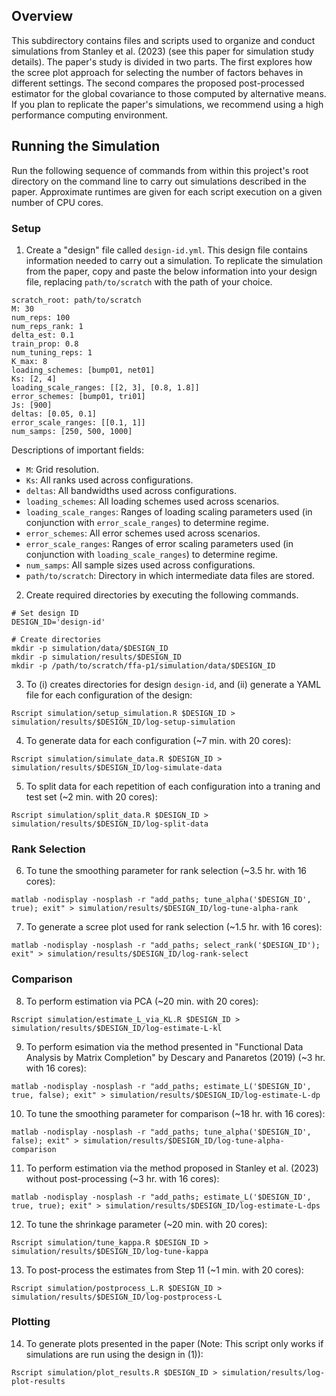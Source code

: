 ## Overview

This subdirectory contains files and scripts used to organize and conduct simulations from Stanley et al. (2023) (see this paper for simulation study details). The paper's study is divided in two parts. The first explores how the scree plot approach for selecting the number of factors behaves in different settings. The second compares the proposed post-processed estimator for the global covariance to those computed by alternative means. If you plan to replicate the paper's simulations, we recommend using a high performance computing environment. 


## Running the Simulation

Run the following sequence of commands from within this project's root directory on the command line to carry out simulations described in the paper. Approximate runtimes are given for each script execution on a given number of CPU cores. 


### Setup

1. Create a "design" file called `design-id.yml`. This design file contains information needed to carry out a simulation. To replicate the simulation from the paper, copy and paste the below information into your design file, replacing `path/to/scratch` with the path of your choice.  

```
scratch_root: path/to/scratch
M: 30
num_reps: 100
num_reps_rank: 1
delta_est: 0.1
train_prop: 0.8
num_tuning_reps: 1
K_max: 8
loading_schemes: [bump01, net01]
Ks: [2, 4]
loading_scale_ranges: [[2, 3], [0.8, 1.8]]
error_schemes: [bump01, tri01]
Js: [900]
deltas: [0.05, 0.1]
error_scale_ranges: [[0.1, 1]]
num_samps: [250, 500, 1000]
```

Descriptions of important fields: 

- `M`: Grid resolution. 
- `Ks`: All ranks used across configurations.
- `deltas`: All bandwidths used across configurations.
- `loading_schemes`: All loading schemes used across scenarios.
- `loading_scale_ranges`: Ranges of loading scaling parameters used (in conjunction with `error_scale_ranges`) to determine regime. 
- `error_schemes`: All error schemes used across scenarios. 
- `error_scale_ranges`: Ranges of error scaling parameters used (in conjunction with `loading_scale_ranges`) to determine regime. 
- `num_samps`: All sample sizes used across configurations.
- `path/to/scratch`: Directory in which intermediate data files are stored. 


2. Create required directories by executing the following commands. 

```
# Set design ID
DESIGN_ID='design-id'

# Create directories
mkdir -p simulation/data/$DESIGN_ID
mkdir -p simulation/results/$DESIGN_ID
mkdir -p /path/to/scratch/ffa-p1/simulation/data/$DESIGN_ID
```


3. To (i) creates directories for design `design-id`, and (ii) generate a YAML file for each configuration of the design:

```
Rscript simulation/setup_simulation.R $DESIGN_ID > simulation/results/$DESIGN_ID/log-setup-simulation
```

4. To generate data for each configuration (~7 min. with 20 cores):

```
Rscript simulation/simulate_data.R $DESIGN_ID > simulation/results/$DESIGN_ID/log-simulate-data
```


5. To split data for each repetition of each configuration into a traning and test set (~2 min. with 20 cores):

```
Rscript simulation/split_data.R $DESIGN_ID > simulation/results/$DESIGN_ID/log-split-data
```


### Rank Selection

6. To tune the smoothing parameter for rank selection (~3.5 hr. with 16 cores):

```
matlab -nodisplay -nosplash -r "add_paths; tune_alpha('$DESIGN_ID', true); exit" > simulation/results/$DESIGN_ID/log-tune-alpha-rank
```

7. To generate a scree plot used for rank selection (~1.5 hr. with 16 cores):

```
matlab -nodisplay -nosplash -r "add_paths; select_rank('$DESIGN_ID'); exit" > simulation/results/$DESIGN_ID/log-rank-select
```

### Comparison

8. To perform estimation via PCA (~20 min. with 20 cores): 

```
Rscript simulation/estimate_L_via_KL.R $DESIGN_ID > simulation/results/$DESIGN_ID/log-estimate-L-kl
```

9. To perform esimation via the method presented in "Functional Data Analysis by Matrix Completion" by Descary and Panaretos (2019) (~3 hr. with 16 cores):

```
matlab -nodisplay -nosplash -r "add_paths; estimate_L('$DESIGN_ID', true, false); exit" > simulation/results/$DESIGN_ID/log-estimate-L-dp
```

10. To tune the smoothing parameter for comparison (~18 hr. with 16 cores): 

```
matlab -nodisplay -nosplash -r "add_paths; tune_alpha('$DESIGN_ID', false); exit" > simulation/results/$DESIGN_ID/log-tune-alpha-comparison
```

11. To perform estimation via the method proposed in Stanley et al. (2023) without post-processing (~3 hr. with 16 cores): 

```
matlab -nodisplay -nosplash -r "add_paths; estimate_L('$DESIGN_ID', true, true); exit" > simulation/results/$DESIGN_ID/log-estimate-L-dps
```

12. To tune the shrinkage parameter (~20 min. with 20 cores):

```
Rscript simulation/tune_kappa.R $DESIGN_ID > simulation/results/$DESIGN_ID/log-tune-kappa
```

13. To post-process the estimates from Step 11 (~1 min. with 20 cores): 

```
Rscript simulation/postprocess_L.R $DESIGN_ID > simulation/results/$DESIGN_ID/log-postprocess-L
```

### Plotting

14. To generate plots presented in the paper (Note: This script only works if simulations are run using the design in (1)):

```
Rscript simulation/plot_results.R $DESIGN_ID > simulation/results/log-plot-results
```




